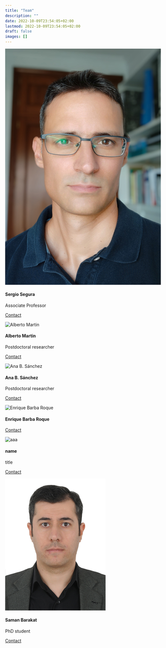 ```yaml
---
title: "Team"
description: ""
date: 2022-10-09T23:54:05+02:00
lastmod: 2022-10-09T23:54:05+02:00
draft: false
images: []
---
```



<div class="row">
  <div class="column">
    <div class="card">
      <img src="./imgs/SergioSegura.jpg" alt="Sergio Segura" >
      <div class="container">
        <h4>Sergio Segura</h4>
        <p class="title">Associate Professor</p>
        <p><a class="btn btn-primary button" href="#" role="button">Contact</a></p>
      </div>
    </div>
  </div>

  <div class="column">
    <div class="card">
      <img src="" alt="Alberto Martin" >
      <div class="container">
        <h4>Alberto Martin</h4>
        <p class="title">Postdoctoral researcher</p>
        <p><a class="btn btn-primary button" href="#" role="button">Contact</a></p>
      </div>
    </div>
  </div>

  <div class="column">
    <div class="card">
      <img src="" alt="Ana B. Sánchez">
      <div class="container">
        <h4>Ana B. Sánchez</h4>
        <p class="title">Postdoctoral researcher</p>
        <p><a class="btn btn-primary button" href="#" role="button">Contact</a></p>
      </div>
    </div>
  </div>
</div>

<div class="row">
  <div class="column">
    <div class="card">
      <img src="" alt="Enrique Barba Roque" >
      <div class="container">
        <h4>Enrique Barba Roque</h4>
        <p class="title"></p>
        <p><a class="btn btn-primary button" href="#" role="button">Contact</a></p>
      </div>
    </div>
  </div>

  <div class="column">
    <div class="card">
      <img src="" alt="aaa" >
      <div class="container">
        <h4>name</h4>
        <p class="title">title</p>
        <p><a class="btn btn-primary button" href="#" role="button">Contact</a></p>
      </div>
    </div>
  </div>

  <div class="column">
    <div class="card">
      <img src="./imgs/saman.jpg" alt="John">
      <div class="container">
        <h4>Saman Barakat</h4>
        <p class="title">PhD student</p>
        <p><a class="btn btn-primary button" href="#" role="button">Contact</a></p>
      </div>
    </div>
  </div>
</div>

 